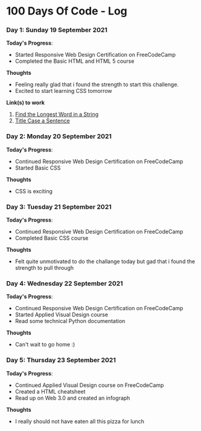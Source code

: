 # 100 Days Of Code - Log

### Day 1: Sunday 19 September 2021

**Today's Progress**: 
- Started Responsive Web Design Certification on FreeCodeCamp
- Completed the Basic HTML and HTML 5 course

**Thoughts** 
- Feeling really glad that i found the strength to start this challenge.
- Excited to start learning CSS tomorrow

**Link(s) to work**
1. [Find the Longest Word in a String](https://www.freecodecamp.com/challenges/find-the-longest-word-in-a-string)
2. [Title Case a Sentence](https://www.freecodecamp.com/challenges/title-case-a-sentence)

### Day 2: Monday 20 September 2021

**Today's Progress**: 
- Continued Responsive Web Design Certification on FreeCodeCamp
- Started Basic CSS

**Thoughts** 
- CSS is exciting

### Day 3: Tuesday 21 September 2021

**Today's Progress**: 
- Continued Responsive Web Design Certification on FreeCodeCamp
- Completed Basic CSS course

**Thoughts** 
- Felt quite unmotivated to do the challange today but gad that i found the strength to pull through

### Day 4: Wednesday 22 September 2021

**Today's Progress**:
- Continued Responsive Web Design Certification on FreeCodeCamp
- Started Applied Visual Design course
- Read some technical Python documentation

**Thoughts**
- Can't wait to go home :)

### Day 5: Thursday 23 September 2021

**Today's Progress**:
- Continued Applied Visual Design course on FreeCodeCamp
- Created a HTML cheatsheet
- Read up on Web 3.0 and created an infograph

**Thoughts**
- I really should not have eaten all this pizza for lunch
